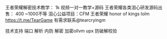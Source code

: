 王者荣耀解密技术教学： 1k   视频一对一教学+源码
王者荣耀各类泪心研发源码出售： 400 ~1000不等
泪心公益项目：CFM 王者荣耀  honor of kings lolm 
https://t.me/TearGame
有需求联系@tearcryingm



技术支持      端口  解析 内防  解密    加密ollvm upx  防破解校验  
